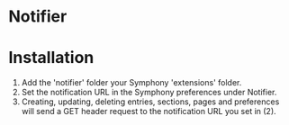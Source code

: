 # Notifier

# Installation

1. Add the 'notifier' folder your Symphony 'extensions' folder.
2. Set the notification URL in the Symphony preferences under Notifier.
3. Creating, updating, deleting entries, sections, pages and preferences will send a GET header request to the notification URL you set in (2).